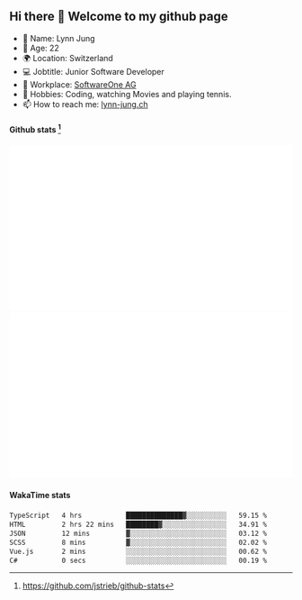 ## Hi there 👋 Welcome to my github page

- 🧑 Name: Lynn Jung
- 🔞 Age: 22
- 🌍 Location: Switzerland
- 💻 Jobtitle: Junior Software Developer
- 🏢 Workplace: [SoftwareOne AG](https://www.softwareone.com/)
- 🎾 Hobbies: Coding, watching Movies and playing tennis.
- 📫 How to reach me: [lynn-jung.ch](https://lynn-jung.ch/)


#### Github stats [^1]
![](https://github.com/lynn-jung/github-stats/blob/master/generated/overview.svg)  ![](https://github.com/lynn-jung/github-stats/blob/master/generated/languages.svg)


#### WakaTime stats
<!--START_SECTION:waka-->

```text
TypeScript   4 hrs           ██████████████▓░░░░░░░░░░   59.15 %
HTML         2 hrs 22 mins   ████████▓░░░░░░░░░░░░░░░░   34.91 %
JSON         12 mins         ▓░░░░░░░░░░░░░░░░░░░░░░░░   03.12 %
SCSS         8 mins          ▓░░░░░░░░░░░░░░░░░░░░░░░░   02.02 %
Vue.js       2 mins          ░░░░░░░░░░░░░░░░░░░░░░░░░   00.62 %
C#           0 secs          ░░░░░░░░░░░░░░░░░░░░░░░░░   00.19 %
```

<!--END_SECTION:waka-->

[^1]: https://github.com/jstrieb/github-stats
